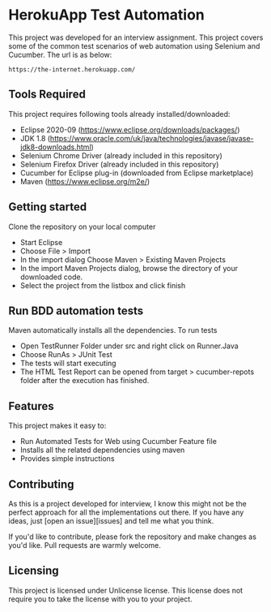 # HerokuApp Test Automation

This project was developed for an interview assignment. This project covers some of the common test scenarios of web automation using Selenium and Cucumber. The url is as below:

```shell
https://the-internet.herokuapp.com/
```

## Tools Required

This project requires following tools already installed/downloaded:
* Eclipse 2020-09 (https://www.eclipse.org/downloads/packages/)
* JDK 1.8 (https://www.oracle.com/uk/java/technologies/javase/javase-jdk8-downloads.html)
* Selenium Chrome Driver (already included in this repository)
* Selenium Firefox Driver (already included in this repository)
* Cucumber for Eclipse plug-in (downloaded from Eclipse marketplace)
* Maven (https://www.eclipse.org/m2e/)


## Getting started

Clone the repository on your local computer
* Start Eclipse
* Choose File > Import 
* In the import dialog Choose Maven > Existing Maven Projects
* In the import Maven Projects dialog, browse the directory of your downloaded code.
* Select the project from the listbox and click finish

## Run BDD automation tests

Maven automatically installs all the dependencies. To run tests

* Open TestRunner Folder under src and right click on Runner.Java 
* Choose RunAs > JUnit Test
* The tests will start executing 
* The HTML Test Report can be opened from target > cucumber-repots folder after the execution has finished. 

## Features

This project makes it easy to:
* Run Automated Tests for Web using Cucumber Feature file
* Installs all the related dependencies using maven
* Provides simple instructions

## Contributing

As this is a project developed for interview, I know this might not be the perfect approach
for all the implementations out there. If you have any ideas, just
[open an issue][issues] and tell me what you think.

If you'd like to contribute, please fork the repository and make changes as
you'd like. Pull requests are warmly welcome.

## Licensing

This project is licensed under Unlicense license. This license does not require
you to take the license with you to your project.
